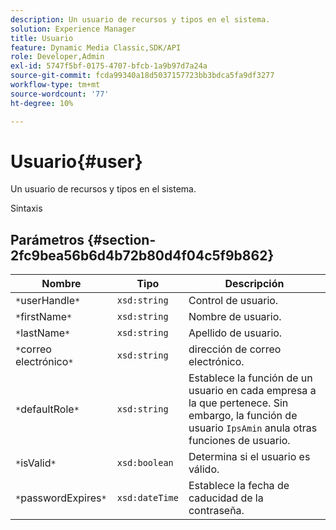 ```yaml
---
description: Un usuario de recursos y tipos en el sistema.
solution: Experience Manager
title: Usuario
feature: Dynamic Media Classic,SDK/API
role: Developer,Admin
exl-id: 5747f5bf-0175-4707-bfcb-1a9b97d7a24a
source-git-commit: fcda99340a18d5037157723bb3bdca5fa9df3277
workflow-type: tm+mt
source-wordcount: '77'
ht-degree: 10%

---
```


# Usuario{#user}

Un usuario de recursos y tipos en el sistema.

Sintaxis

## Parámetros {#section-2fc9bea56b6d4b72b80d4f04c5f9b862}

| Nombre | Tipo | Descripción |
|---|---|---|
| `*`userHandle`*` | `xsd:string` | Control de usuario. |
| `*`firstName`*` | `xsd:string` | Nombre de usuario. |
| `*`lastName`*` | `xsd:string` | Apellido de usuario. |
| `*`correo electrónico`*` | `xsd:string` | dirección de correo electrónico. |
| `*`defaultRole`*` | `xsd:string` | Establece la función de un usuario en cada empresa a la que pertenece. Sin embargo, la función de usuario `IpsAmin` anula otras funciones de usuario. |
| `*`isValid`*` | `xsd:boolean` | Determina si el usuario es válido. |
| `*`passwordExpires`*` | `xsd:dateTime` | Establece la fecha de caducidad de la contraseña. |
